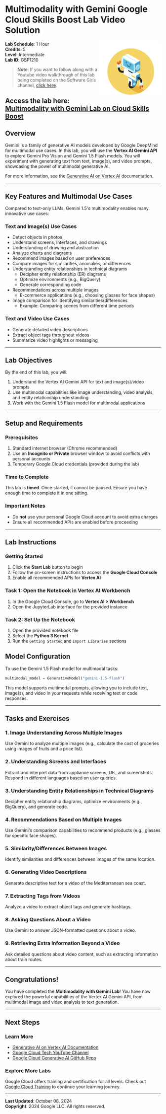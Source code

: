 # Multimodality with Gemini Google Cloud Skills Boost Lab Video Solution 

<img src="https://github.com/ashleysally00/Multimodality-with-Gemini-Lab/blob/main/yellow-robot.png" align="right" width="200" height="180">

**Lab Schedule**: 1 Hour  
**Credits**: 5  
**Level**: Intermediate  
**Lab ID**: GSP1210

> **Note**: If you want to follow along with a Youtube video walkthrough of this lab being completed on the Software Girls channel, [click here](https://www.youtube.com/watch?v=uwXrKFKaQX4).

Access the lab here: [Multimodality with Gemini Lab on Cloud Skills Boost](https://www.cloudskillsboost.google/paths/183/course_templates/981/labs/514647)
---

## Overview

Gemini is a family of generative AI models developed by Google DeepMind for multimodal use cases. In this lab, you will use the **Vertex AI Gemini API** to explore Gemini Pro Vision and Gemini 1.5 Flash models. You will experiment with generating text from text, image(s), and video prompts, showcasing the power of multimodal generative AI.

For more information, see the [Generative AI on Vertex AI](https://cloud.google.com/vertex-ai/docs/generative-ai/learn/overview) documentation.

---

## Key Features and Multimodal Use Cases

Compared to text-only LLMs, Gemini 1.5's multimodality enables many innovative use cases:

### Text and Image(s) Use Cases
- Detect objects in photos
- Understand screens, interfaces, and drawings
- Understanding of drawing and abstraction
- Analyze charts and diagrams
- Recommend images based on user preferences
- Compare images for similarities, anomalies, or differences
- Understanding entity relationships in technical diagrams
  - Decipher entity relationship (ER) diagrams
  - Optimize environments (e.g., BigQuery)
  - Generate corresponding code
- Recommendations across multiple images
  - E-commerce applications (e.g., choosing glasses for face shapes)
- Image comparison for identifying similarities/differences
  - Example: Comparing scenes from different time periods

### Text and Video Use Cases
- Generate detailed video descriptions
- Extract object tags throughout videos
- Summarize video highlights or messaging

---

## Lab Objectives

By the end of this lab, you will:
1. Understand the Vertex AI Gemini API for text and image(s)/video prompts
2. Use multimodal capabilities like image understanding, video analysis, and entity relationship understanding
3. Work with the Gemini 1.5 Flash model for multimodal applications

---

## Setup and Requirements

### Prerequisites
1. Standard internet browser (Chrome recommended)
2. Use an **Incognito or Private** browser window to avoid conflicts with personal accounts
3. Temporary Google Cloud credentials (provided during the lab)

### Time to Complete
This lab is **timed**. Once started, it cannot be paused. Ensure you have enough time to complete it in one sitting.

### Important Notes
- Do **not** use your personal Google Cloud account to avoid extra charges
- Ensure all recommended APIs are enabled before proceeding

---

## Lab Instructions

### Getting Started
1. Click the **Start Lab** button to begin
2. Follow the on-screen instructions to access the **Google Cloud Console**
3. Enable all recommended APIs for **Vertex AI**

### Task 1: Open the Notebook in Vertex AI Workbench
1. In the Google Cloud Console, go to **Vertex AI > Workbench**
2. Open the JupyterLab interface for the provided instance

### Task 2: Set Up the Notebook
1. Open the provided notebook file
2. Select the **Python 3 Kernel**
3. Run the `Getting Started` and `Import Libraries` sections

## Model Configuration

To use the Gemini 1.5 Flash model for multimodal tasks:

```python
multimodal_model = GenerativeModel("gemini-1.5-flash")
```

This model supports multimodal prompts, allowing you to include text, image(s), and video in your requests while receiving text or code responses.

---

## Tasks and Exercises

### 1. Image Understanding Across Multiple Images
Use Gemini to analyze multiple images (e.g., calculate the cost of groceries using images of fruits and a price list).

### 2. Understanding Screens and Interfaces
Extract and interpret data from appliance screens, UIs, and screenshots. Respond in different languages based on user queries.

### 3. Understanding Entity Relationships in Technical Diagrams
Decipher entity relationship diagrams, optimize environments (e.g., BigQuery), and generate code.

### 4. Recommendations Based on Multiple Images
Use Gemini's comparison capabilities to recommend products (e.g., glasses for specific face shapes).

### 5. Similarity/Differences Between Images
Identify similarities and differences between images of the same location.

### 6. Generating Video Descriptions
Generate descriptive text for a video of the Mediterranean sea coast.

### 7. Extracting Tags from Videos
Analyze a video to extract object tags and generate hashtags.

### 8. Asking Questions About a Video
Use Gemini to answer JSON-formatted questions about a video.

### 9. Retrieving Extra Information Beyond a Video
Ask detailed questions about video content, such as extracting information about train routes.

---

## Congratulations!

You have completed the **Multimodality with Gemini Lab**! You have now explored the powerful capabilities of the Vertex AI Gemini API, from multimodal image and video analysis to text generation.

---

## Next Steps

### Learn More
- [Generative AI on Vertex AI Documentation](https://cloud.google.com/generative-ai)
- [Google Cloud Tech YouTube Channel](https://www.youtube.com/c/GoogleCloudTech)
- [Google Cloud Generative AI GitHub Repo](https://github.com/googlecloudplatform/generative-ai)

### Explore More Labs
Google Cloud offers training and certification for all levels. Check out [Google Cloud Training](https://cloud.google.com/training) to continue your learning journey.

---

**Last Updated**: October 08, 2024  
**Copyright**: 2024 Google LLC. All rights reserved.
